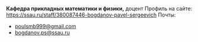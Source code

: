 **Кафедра прикладных математики и физики,** доцент
Профиль на сайте: 
https://ssau.ru/staff/380087446-bogdanov-pavel-sergeevich
Почты:
- poulsmb999@gmail.com
- bogdanov.ps@ssau.ru